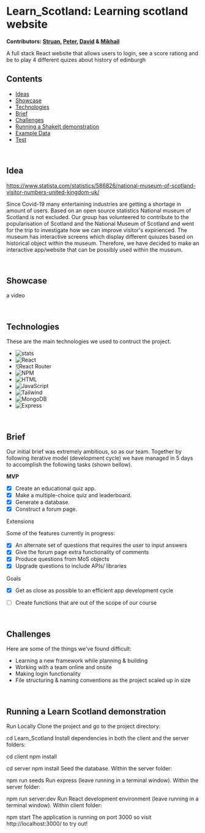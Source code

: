 # Learn_Scotland: Learning scotland website
<b> Contributors: [Struan](https://github.com/stustr), [Peter](https://github.com/pmo234), 
[David](https://github.com/dvdjms) & [Mikhail](https://github.com/MikhailGorbunov) </b>



A full stack React website that allows users to login, see a score rationg and be to play 4 different quizes about history of edinburgh

<!-- 🚧 <b> NB: This is app has reached its MVP, but is still under construction</b> 🚧 -->


## Contents 

* [Ideas](#idea)
* [Showcase](#showcase)
* [Technologies](#technologies)
* [Brief](#brief)
* [Challenges](#challenges)
* [Running a ShakeIt demonstration](#running-a-shakeit-demonstration)
* [Example Data](#example-data)
* [Test](#test)

<br>

## Idea

https://www.statista.com/statistics/586826/national-museum-of-scotland-visitor-numbers-united-kingdom-uk/

Since Covid-19 many entertaining industries are getting a shortage in amount of users. Based on an open source statistics National museum of Scotland
is not excluded. Our group has volunteered to contribute to the popularisation of Scotland and the National Museum of Scotland and went for the trip to investigate
how we can improve visitor's expirienced. The museum has interactive screens which display different quiuzes based on historical object within the museum. Therefore,
we have decided to make an interactive app/website that can be possibly used within the museum.


<br>

## Showcase


a video 

<br>


## Technologies

These are the main technologies we used to contruct the project.

* ![stats]
* ![React]
* ![React Router
* ![NPM]
* ![HTML]
* ![JavaScript]
* ![Tailwind]
* ![MongoDB]
* ![Express]


<br>


## Brief

Our initial brief was extremely ambitious, so as our team. Together by following iterative model (development cycle) we have managed in 5 days to accomplish the following tasks (shown bellow).

**MVP**


- [x] Create an educational quiz app.
- [x] Make a multiple-choice quiz and leaderboard.
- [x] Generate a database.
- [x] Construct a forum page.

<!-- API find or make -->

 Extensions 

Some of the features currently in progress:

- [x] An alternate set of questions that requires the user to input answers
- [x] Give the forum page extra functionality of comments
- [x] Produce questions from MoS objects 
- [x] Upgrade questions to include APIs/ libraries

 Goals 

- [x] Get as close as possible to an efficient app development cycle
- [ ] Create functions that are out of the scope of our course


<br>

## Challenges

Here are some of the things we've found difficult:

* Learning a new framework while planning & building 
* Working with a team online and onsite
* Making login functionality
* File structuring & naming conventions as the project scaled up in size


<br>



## Running a Learn Scotland demonstration

Run Locally
Clone the project and go to the project directory:

  cd Learn_Scotland
Install dependencies in both the client and the server folders:

cd client
npm install

cd server
npm install
Seed the database. Within the server folder:

npm run seeds
Run express (leave running in a terminal window). Within the server folder:

npm run server:dev
Run React development environment (leave running in a terminal window). Within client folder:

npm start
The application is running on port 3000 so visit http://localhost:3000/ to try out!


<!-- MARKDOWN LINKS & IMAGES -->

<!-- [ReactNative]:https://img.shields.io/badge/React_Native-20232A?style=for-the-badge&logo=react&logoColor=61DAFB -->
[Java]:https://img.shields.io/badge/Java-ED8B00?style=for-the-badge&logo=openjdk&logoColor=white
[Spring]:https://img.shields.io/badge/Spring-6DB33F?style=for-the-badge&logo=spring&logoColor=white
[Hibernate]:https://img.shields.io/badge/Hibernate-59666C?style=for-the-badge&logo=Hibernate&logoColor=white
[PostgreSQL]:https://img.shields.io/badge/PostgreSQL-316192?style=for-the-badge&logo=postgresql&logoColor=white
[IntelliJ_IDEA]: https://img.shields.io/badge/IntelliJ_IDEA-000000.svg?style=for-the-badge&logo=intellij-idea&logoColor=white
[ReactNative]:https://img.shields.io/badge/React_Native-20232A?style=for-the-badge&logo=react&logoColor=61DAFB
[stats]:https://img.shields.io/tokei/lines/github/bsmith/ShakeIt

[Tailwind]: https://img.shields.io/badge/Tailwind_CSS-38B2AC?style=for-the-badge&logo=tailwind-css&logoColor=white
[JavaScript]: https://img.shields.io/badge/JavaScript-F7DF1E?style=for-the-badge&logo=javascript&logoColor=black
[HTML]: https:https://img.shields.io/badge/HTML5-E34F26?style=flat-square&logo=HTML5&logoColor=white
[NPM]: https:https://img.shields.io/badge/NPM-%23CB3837.svg?style=for-the-badge&logo=npm&logoColor=white
[React]: https:https://img.shields.io/badge/react-%2320232a.svg?style=for-the-badge&logo=react&logoColor=%2361DAFB
[MongoDB]: https:https://img.shields.io/badge/MongoDB-%234ea94b.svg?style=for-the-badge&logo=mongodb&logoColor=white
[React Router]: https://img.shields.io/badge/React_Router-CA4245?style=for-the-badge&logo=react-router&logoColor=white
[Express]: https://img.shields.io/badge/express.js-%23404d59.svg?style=for-the-badge&logo=express&logoColor=%2361DAFB

